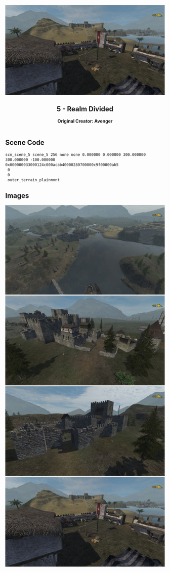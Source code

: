 <div align="center">

![Realm Divided](Images/20190304172101-1.jpg)
## 5 - Realm Divided
**Original Creator: Avenger**
<br><br>
</div>

## Scene Code
```
scn_scene_5 scene_5 256 none none 0.000000 0.000000 300.000000 300.000000 -100.000000 0x000000033000124c000acab40000280700000c9f00000ab5
 0
 0
 outer_terrain_plainmont
```

## Images
![Realm Divided](Images/20190304171921-1.jpg)
![Realm Divided](Images/20190304171948-1.jpg)
![Realm Divided](Images/20190304172028-1.jpg)
![Realm Divided](Images/20190304172101-1.jpg)